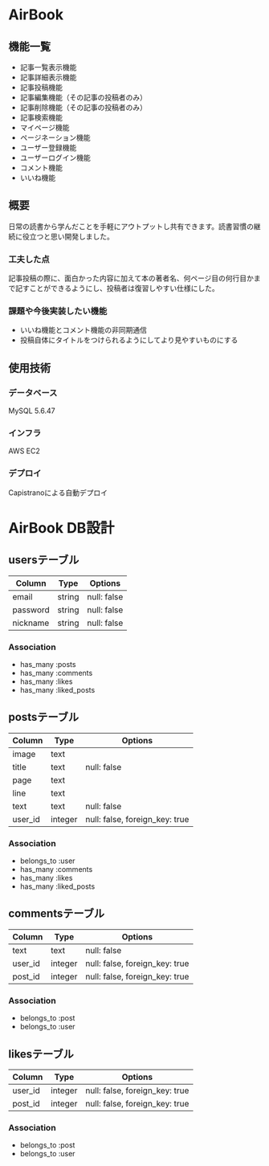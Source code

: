 # AirBook
## 機能一覧
- 記事一覧表示機能
- 記事詳細表示機能
- 記事投稿機能
- 記事編集機能（その記事の投稿者のみ）
- 記事削除機能（その記事の投稿者のみ）
- 記事検索機能
- マイページ機能
- ページネーション機能
- ユーザー登録機能
- ユーザーログイン機能
- コメント機能
- いいね機能

## 概要
日常の読書から学んだことを手軽にアウトプットし共有できます。読書習慣の継続に役立つと思い開発しました。

### 工夫した点
記事投稿の際に、面白かった内容に加えて本の著者名、何ページ目の何行目かまで記すことができるようにし、投稿者は復習しやすい仕様にした。
### 課題や今後実装したい機能
- いいね機能とコメント機能の非同期通信
- 投稿自体にタイトルをつけられるようにしてより見やすいものにする

## 使用技術
### データベース
MySQL 5.6.47

### インフラ
AWS EC2

### デプロイ
Capistranoによる自動デプロイ

# AirBook DB設計
## usersテーブル
|Column|Type|Options|
|------|----|-------|
|email|string|null: false|
|password|string|null: false|
|nickname|string|null: false|
### Association
- has_many :posts
- has_many :comments
- has_many :likes
- has_many :liked_posts

## postsテーブル
|Column|Type|Options|
|------|----|-------|
|image|text||
|title|text|null: false|
|page|text||
|line|text||
|text|text|null: false|
|user_id|integer|null: false, foreign_key: true|
### Association
- belongs_to :user
- has_many :comments
- has_many :likes
- has_many :liked_posts

## commentsテーブル
|Column|Type|Options|
|------|----|-------|
|text|text|null: false|
|user_id|integer|null: false, foreign_key: true|
|post_id|integer|null: false, foreign_key: true|
### Association
- belongs_to :post
- belongs_to :user

## likesテーブル
|Column|Type|Options|
|------|----|-------|
|user_id|integer|null: false, foreign_key: true|
|post_id|integer|null: false, foreign_key: true|
### Association
- belongs_to :post
- belongs_to :user